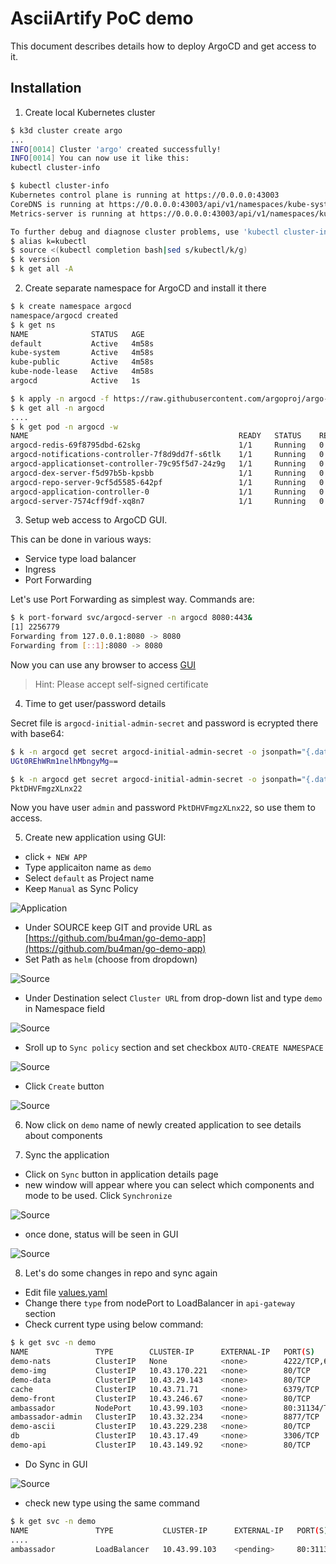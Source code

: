 # AsciiArtify PoC demo

This document describes details how to deploy ArgoCD and get access to it.

## Installation

1. Create local Kubernetes cluster 
```bash
$ k3d cluster create argo 
...
INFO[0014] Cluster 'argo' created successfully!         
INFO[0014] You can now use it like this:                
kubectl cluster-info

$ kubectl cluster-info 
Kubernetes control plane is running at https://0.0.0.0:43003
CoreDNS is running at https://0.0.0.0:43003/api/v1/namespaces/kube-system/services/kube-dns:dns/proxy
Metrics-server is running at https://0.0.0.0:43003/api/v1/namespaces/kube-system/services/https:metrics-server:https/proxy

To further debug and diagnose cluster problems, use 'kubectl cluster-info dump'.
$ alias k=kubectl
$ source <(kubectl completion bash|sed s/kubectl/k/g)
$ k version
$ k get all -A
```

2. Create separate namespace for ArgoCD and install it there
```bash
$ k create namespace argocd  
namespace/argocd created
$ k get ns
NAME              STATUS   AGE
default           Active   4m58s
kube-system       Active   4m58s
kube-public       Active   4m58s
kube-node-lease   Active   4m58s
argocd            Active   1s

$ k apply -n argocd -f https://raw.githubusercontent.com/argoproj/argo-cd/stable/manifests/install.yaml
$ k get all -n argocd
....
$ k get pod -n argocd -w
NAME                                               READY   STATUS    RESTARTS   AGE
argocd-redis-69f8795dbd-62skg                      1/1     Running   0          39s
argocd-notifications-controller-7f8d9dd7f-s6tlk    1/1     Running   0          39s
argocd-applicationset-controller-79c95f5d7-24z9g   1/1     Running   0          39s
argocd-dex-server-f5d97b5b-kpsbb                   1/1     Running   0          39s
argocd-repo-server-9cf5d5585-642pf                 1/1     Running   0          39s
argocd-application-controller-0                    1/1     Running   0          39s
argocd-server-7574cff9df-xq8n7                     1/1     Running   0          39s


```

3. Setup web access to ArgoCD GUI.

This can be done in various ways:
- Service type load balancer
- Ingress
- Port Forwarding

Let's use Port Forwarding as simplest way. Commands are:
```bash
$ k port-forward svc/argocd-server -n argocd 8080:443&
[1] 2256779
Forwarding from 127.0.0.1:8080 -> 8080
Forwarding from [::1]:8080 -> 8080

```

Now you can use any browser to access [GUI](https://127.0.0.1:8080)
> Hint: Please accept self-signed certificate

4. Time to get user/password details

Secret file is `argocd-initial-admin-secret` and password is ecrypted there with base64:
```bash
$ k -n argocd get secret argocd-initial-admin-secret -o jsonpath="{.data.password}"
UGt0REhWRm1nelhMbngyMg==

$ k -n argocd get secret argocd-initial-admin-secret -o jsonpath="{.data.password}"|base64 -d;echo
PktDHVFmgzXLnx22
```

Now you have user `admin` and password `PktDHVFmgzXLnx22`, so use them to access.

5. Create new application using GUI:
- click `+ NEW APP`
- Type applicaiton name as `demo`
- Select `default` as Project name
- Keep `Manual` as Sync Policy


![Application](1.png)

<IMG1>

- Under SOURCE keep GIT and provide URL as [https://github.com/bu4man/go-demo-app](https://github.com/bu4man/go-demo-app)
- Set Path as `helm` (choose from dropdown)

![Source](2.png)

- Under Destination select `Cluster URL` from drop-down list and type `demo` in Namespace field

![Source](3.png)


- Sroll up to `Sync policy` section and set checkbox `AUTO-CREATE NAMESPACE`

![Source](4.png)

- Click `Create` button

![Source](5.png)

6. Now click on `demo` name of newly created application to see details about components

7. Sync the application

- Click on `Sync` button in application details page
- new window will appear where you can select which components and mode to be used. Click `Synchronize`

![Source](6.png)

- once done, status will be seen in GUI

![Source](7.png)


8. Let's do some changes in repo and sync again

- Edit file [values.yaml](https://github.com/bu4man/go-demo-app/blob/master/helm/values.yaml)
- Change there `type` from nodePort to LoadBalancer in `api-gateway` section
- Check current type using below command:

```bash
$ k get svc -n demo
NAME               TYPE        CLUSTER-IP      EXTERNAL-IP   PORT(S)                                                 AGE
demo-nats          ClusterIP   None            <none>        4222/TCP,6222/TCP,8222/TCP,7777/TCP,7422/TCP,7522/TCP   7m42s
demo-img           ClusterIP   10.43.170.221   <none>        80/TCP                                                  7m42s
demo-data          ClusterIP   10.43.29.143    <none>        80/TCP                                                  7m42s
cache              ClusterIP   10.43.71.71     <none>        6379/TCP                                                7m42s
demo-front         ClusterIP   10.43.246.67    <none>        80/TCP                                                  7m42s
ambassador         NodePort    10.43.99.103    <none>        80:31134/TCP                                            7m42s
ambassador-admin   ClusterIP   10.43.32.234    <none>        8877/TCP                                                7m42s
demo-ascii         ClusterIP   10.43.229.238   <none>        80/TCP                                                  7m42s
db                 ClusterIP   10.43.17.49     <none>        3306/TCP                                                7m42s
demo-api           ClusterIP   10.43.149.92    <none>        80/TCP                                                  7m42s
```
- Do Sync in GUI

![Source](8.png)

- check new type using the same command

```bash
$ k get svc -n demo
NAME               TYPE           CLUSTER-IP      EXTERNAL-IP   PORT(S)                                                 AGE
....
ambassador         LoadBalancer   10.43.99.103    <pending>     80:31134/TCP                                            10m
```